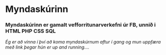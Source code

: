 # Myndaskúrinn

### Myndaskúrinn er gamalt vefforritunarverkefni úr FB, unnið i HTML PHP CSS SQL

_Ég er að vinna í því að koma myndaskúrnum aftur í gang og mun uppfæra með link þegar hún er up and running...._

